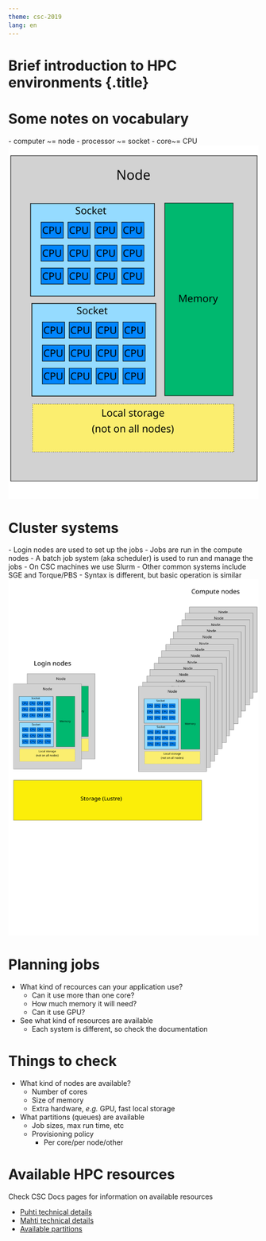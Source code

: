 ```yaml
---
theme: csc-2019
lang: en
---
```


# Brief introduction to HPC environments {.title}

# Some notes on vocabulary
<div class="column">
- computer ~= node
- processor ~= socket
- core~= CPU
</div>
<div class="column">
<img src="./img/node.svg" />
</div>

# Cluster systems
<div class="column">
- Login nodes are used to set up the jobs
- Jobs are run in the compute nodes
- A batch job system (aka scheduler) is used to run and manage the jobs
  - On CSC machines we use Slurm
  - Other common systems include SGE and Torque/PBS
  - Syntax is different, but basic operation is similar
</div>
<div class="column">
<img src="./img/cluster.svg" />
</div>

# Planning jobs
- What kind of recources can your application use?
  - Can it use more than one core?
  - How much memory it will need?
  - Can it use GPU?
- See what kind of resources are available
  - Each system is different, so check the documentation

# Things to check
- What kind of nodes are available?
  - Number of cores
  - Size of memory
  - Extra hardware, *e.g.* GPU, fast local storage
- What partitions (queues) are available
  - Job sizes, max run time, etc
  - Provisioning policy
      - Per core/per node/other

# Available HPC resources

Check CSC Docs pages for information on available resources
  - [Puhti technical details](https://docs.csc.fi/computing/systems-puhti/)
  - [Mahti technical details](https://docs.csc.fi/computing/systems-mahti/)
  - [Available partitions](https://docs.csc.fi/computing/running/batch-job-partitions/)